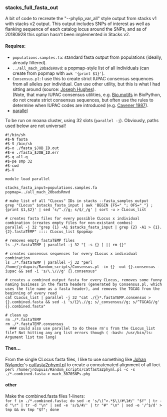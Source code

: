 ### stacks_full_fasta_out  

A bit of code to recreate the "--phylip_var_all" style output from stacks v1 with stacks v2 output. 
This output includes SNPs of interest as well as flanking sequence of each catalog locus around the SNPs,
and as of 20180928 this option hasn't been implemented in Stacks v2.  

#### Requires:  

* `populations.samples.fa`: standard fasta output from populations (ideally, already filtered).  
* `../all_mach_20badsRmvd`: a popmap-style list of all individuals (can create from popmap with `awk '{print $1}'`).  
* `Consensus.pl`: I use this to create strict IUPAC consensus sequences from all alleles per individual. Can use other utility, but this is what I had sitting around (source: [Joseph Hughes](https://github.com/josephhughes/Sequence-manipulation/blob/master/Consensus.pl)).  
(Note, that many IUPAC consensus utilities, e.g. [Bio.motifs](http://biopython.org/DIST/docs/tutorial/Tutorial.html) in BioPython, do not create strict consensus sequences, but often use the rules to determine when IUPAC codes are introduced (e.g. [Cavener 1987](https://academic.oup.com/nar/article-lookup/doi/10.1093/nar/15.4.1353)).  
* [parallel](https://www.gnu.org/software/bash/manual/html_node/GNU-Parallel.html)

To be run on moana cluster, using 32 slots (`parallel -j`). Obviously, paths used below are not universal!

```
#!/bin/sh
#$-N fasta
#$-S /bin/sh
#$-o ./fasta_$JOB_ID.out
#$-e ./fasta_$JOB_ID.err
#$-q all.q
#$-pe smp 32
#$-cwd
#$-V

module load parallel

stacks_fasta_input=populations.samples.fa
popmap=../all_mach_20badsRmvd

# make list of all "CLocus" IDs in stacks --fasta_samples output
grep "CLocus" $stacks_fasta_input | awk 'BEGIN {FS="_"; OFS="_"} ; {print $1,$2}' | sed 's/^.//g; s/$/_/g' | sort -u > CLocus_list

# creates fasta files for every possible CLocus x individual combination (creates empty files for non-existant combos)
parallel -j 32 "grep {1} -A1 $stacks_fasta_input | grep {2} -A1 > {1}.{2}.fastaTEMP" :::: CLocus_list $popmap

# removes empty fastaTEMP files
ls ./*.fastaTEMP | parallel -j 32 "[ -s {} ] || rm {}" 

# creates consensus sequences for every CLocus x individual combination
ls ./*.fastaTEMP | parallel -j 32 "perl /home/jrdupuis/Random_scripts/Consensus.pl -in {} -out {}.consensus -iupac && sed -i 's/\.\///g' {}.consensus"

# creates a combined output fasta for every CLocus, removes some funny naming business in the fasta headers (generated by Consensus.pl, which uses the file name as a fasta header), and removes the TGCAG from the beginning of every read
cat CLocus_list | parallel -j 32 "cat ./{}*.fastaTEMP.consensus > {}.combined.fasta && sed -i 's/{}\.//g; s/_consensus//g; s/^TGCAG//g' {}.combined.fasta" 

# clean up
rm ./*.fastaTEMP
rm ./*.fastaTEMP.consensus
  ### could also use parallel to do these rm's from the CLocus_list file? Not hitting any arg list errors though ( -bash: /usr/bin/ls: Argument list too long)
```  

#### Then...

From the single CLocus fasta files, I like to use something like [Johan Nylander](https://github.com/nylander)'s [catfasta2phyml.pl](https://github.com/nylander/catfasta2phyml) to create a concatenated alignment of all loci.  
`perl /home/jrdupuis/Random_scripts/catfasta2phyml.pl -c -s ./*.combined.fasta > mach_3070SNPs.phy`

#### other
Make the combined.fasta files 1-liners:  
`for f in ./*.combined.fasta; do sed -e 's/\(^>.*$\)/#\1#/' "$f" | tr -d "\r" | tr -d "\n" | sed -e 's/$/#/' | tr "#" "\n" | sed -e '/^$/d' > tmp && mv tmp "$f"; done`


